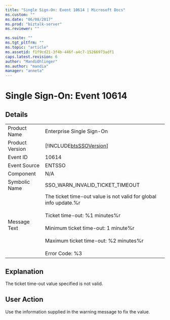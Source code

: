 ```yaml
---
title: "Single Sign-On: Event 10614 | Microsoft Docs"
ms.custom: ""
ms.date: "06/08/2017"
ms.prod: "biztalk-server"
ms.reviewer: ""

ms.suite: ""
ms.tgt_pltfrm: ""
ms.topic: "article"
ms.assetid: f1f9cd21-3f4b-446f-a4c7-15266973adf1
caps.latest.revision: 6
author: "MandiOhlinger"
ms.author: "mandia"
manager: "anneta"
---
```

# Single Sign-On: Event 10614
## Details  
  
|                 |                                                                                                                                                                                                                                         |
|-----------------|-----------------------------------------------------------------------------------------------------------------------------------------------------------------------------------------------------------------------------------------|
|  Product Name   |                                                                                                        Enterprise Single Sign-On                                                                                                        |
| Product Version |                                                                                       [!INCLUDE[btsSSOVersion](../includes/btsssoversion-md.md)]                                                                                        |
|    Event ID     |                                                                                                                  10614                                                                                                                  |
|  Event Source   |                                                                                                                 ENTSSO                                                                                                                  |
|    Component    |                                                                                                                   N/A                                                                                                                   |
|  Symbolic Name  |                                                                                                     SSO_WARN_INVALID_TICKET_TIMEOUT                                                                                                     |
|  Message Text   | The ticket time-out value is not valid for global info update.%r<br /><br /> Ticket time-out: %1 minutes%r<br /><br /> Minimum ticket time-out: 1 minute%r<br /><br /> Maximum ticket time-out: %2 minutes%r<br /><br /> Error Code: %3 |
  
## Explanation  
 The ticket time-out value specified is not valid.  
  
## User Action  
 Use the information supplied in the warning message to fix the value.